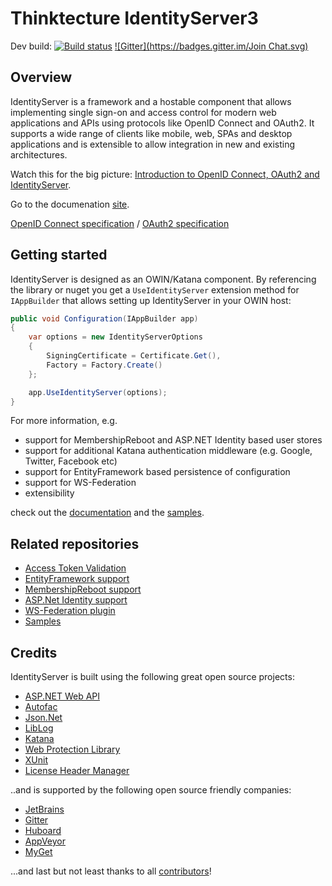# Thinktecture IdentityServer3 #

Dev build: [![Build status](https://ci.appveyor.com/api/projects/status/rtaj3nb7c60xg7cb/branch/dev?svg=true)](https://ci.appveyor.com/project/leastprivilege/thinktecture/branch/dev)
[![Gitter](https://badges.gitter.im/Join Chat.svg)](https://gitter.im/thinktecture/Thinktecture.IdentityServer.v3?utm_source=badge&utm_medium=badge&utm_campaign=pr-badge&utm_content=badge)

## Overview ##

IdentityServer is a framework and a hostable component that allows implementing single sign-on and access control for modern web applications and APIs using protocols like OpenID Connect and OAuth2. It supports a wide range of clients like mobile, web, SPAs and desktop applications and is extensible to allow integration in new and existing architectures.

Watch this for the big picture: [Introduction to OpenID Connect, OAuth2 and IdentityServer](http://www.ndcvideos.com/#/app/video/2651).

Go to the documenation [site](https://identityserver.github.io/Documentation/).

[OpenID Connect specification](http://openid.net/specs/openid-connect-core-1_0.html) / [OAuth2 specification](http://tools.ietf.org/html/rfc6749 "OAuth2 specification")

## Getting started ##
IdentityServer is designed as an OWIN/Katana component. By referencing the library or nuget you get a `UseIdentityServer` extension method for `IAppBuilder` that allows setting up IdentityServer in your OWIN host:  

```csharp
public void Configuration(IAppBuilder app)
{
    var options = new IdentityServerOptions
    {
        SigningCertificate = Certificate.Get(),
        Factory = Factory.Create()
    };

    app.UseIdentityServer(options);
}
```

For more information, e.g.

* support for MembershipReboot and ASP.NET Identity based user stores
* support for additional Katana authentication middleware (e.g. Google, Twitter, Facebook etc)
* support for EntityFramework based persistence of configuration
* support for WS-Federation
* extensibility

check out the [documentation](https://thinktecture.github.io/Thinktecture.IdentityServer.v3.Documentation/) and the [samples](https://github.com/thinktecture/Thinktecture.IdentityServer.v3.Samples).

## Related repositories ##
* [Access Token Validation](https://github.com/thinktecture/Thinktecture.IdentityServer.v3.AccessTokenValidation)
* [EntityFramework support](https://github.com/thinktecture/Thinktecture.IdentityServer.v3.EntityFramework)
* [MembershipReboot support](https://github.com/thinktecture/Thinktecture.IdentityServer.v3.MembershipReboot)
* [ASP.Net Identity support](https://github.com/thinktecture/Thinktecture.IdentityServer.v3.AspNetIdentity)
* [WS-Federation plugin](https://github.com/thinktecture/Thinktecture.IdentityServer.v3.WsFederation)
* [Samples](https://github.com/thinktecture/Thinktecture.IdentityServer.v3.Samples)

## Credits ##
IdentityServer is built using the following great open source projects:

- [ASP.NET Web API](https://aspnetwebstack.codeplex.com/)
- [Autofac](http://autofac.org/)
- [Json.Net](http://james.newtonking.com/json)
- [LibLog](https://github.com/damianh/LibLog)
- [Katana](https://katanaproject.codeplex.com/)
- [Web Protection Library](https://wpl.codeplex.com/)
- [XUnit](https://github.com/xunit/xunit)
- [License Header Manager](https://visualstudiogallery.msdn.microsoft.com/5647a099-77c9-4a49-91c3-94001828e99e)

..and is supported by the following open source friendly companies:

- [JetBrains](http://www.jetbrains.com)
- [Gitter](http://gitter.im)
- [Huboard](http://huboard.com)
- [AppVeyor](http://appveyor.com)
- [MyGet](http://myget.org)

...and last but not least thanks to all [contributors](https://github.com/thinktecture/Thinktecture.IdentityServer.v3/graphs/contributors)!
